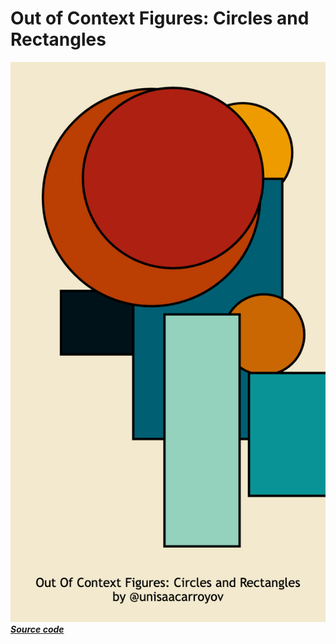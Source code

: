 # Out of Context Figures: Circles and Rectangles
![figures](../../images/proj001.png)
[_**Source code**_](https://github.com/isaacarroyov/creative_coding/blob/main/sketches/proj001.js)